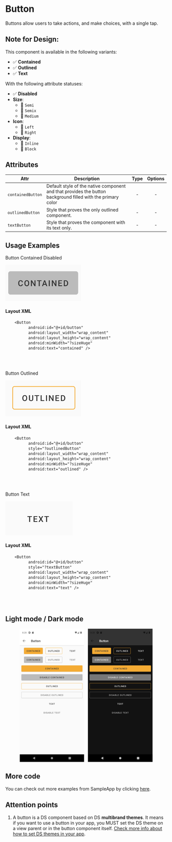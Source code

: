 # Button
Buttons allow users to take actions, and make choices, with a single tap.

## Note for Design:

This component is available in the following variants:

- ✅ **Contained**
- ✅ **Outlined**
- ✅ **Text**

With the following attribute statuses:

- ✅ **Disabled**
- **Size**:
  - 🚧 `Semi`
  - 🚧 `Semix`
  - 🚧 `Medium`
- **Icon**:
  - 🚧 `Left`
  - 🚧 `Right`
- **Display**:
  - 🚧 `Inline`
  - 🚧 `Block`

## Attributes
| Attr | Description | Type | Options |
| - | --- |:-:|:-:|
|`containedButton`|  Default style of the native component and that provides the button background filled with the primary color |-|-|
|`outlinedButton`| Style that proves the only outlined component. |-|-|
|`textButton`| Style that proves the component with its text only.|-| -|

## Usage Examples
Button Contained Disabled

![Button](./images/button_contained.png)

#### Layout XML

```android
    <Button
          android:id="@+id/button"
          android:layout_width="wrap_content"
          android:layout_height="wrap_content"
          android:minWidth="?sizeHuge"
          android:text="contained" />
```

<br><br>

Button Outlined

![Button](./images/button_outlined.png)

#### Layout XML

```android
    <Button
          android:id="@+id/button"
          style="?outlinedButton"
          android:layout_width="wrap_content"
          android:layout_height="wrap_content"
          android:minWidth="?sizeHuge"
          android:text="outlined" />
```

<br><br>


Button Text

![Button](./images/button_text.png)

#### Layout XML

```android
    <Button
          android:id="@+id/button"
          style="?textButton"
          android:layout_width="wrap_content"
          android:layout_height="wrap_content"
          android:minWidth="?sizeHuge"
          android:text="text" />
```

<br><br>


## Light mode / Dark mode

<p align="center">
  <img alt="Button Light" src="./images/button_lightMode.png" width="40%"> 
&nbsp;
  <img alt="Button Dark" src="./images/button_darkMode.png" width="40%">
</p>

## More code
You can check out more examples from SampleApp by clicking [here](../sample/src/main/res/layout/activity_button.xml).

## Attention points

1. A button is a DS component based on DS **multibrand themes**. It means if you want to use a button in your app, you MUST set the DS theme on a view parent or in the button component itself. [Check more info about how to set DS themes in your app](getting-started.md).






